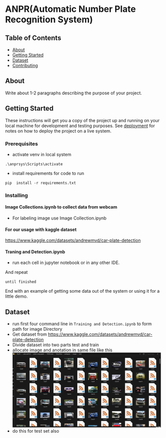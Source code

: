 # ANPR(Automatic Number Plate Recognition System)

## Table of Contents
+ [About](#about)
+ [Getting Started](#getting_started)
+ [Dataset](#dataset)
+ [Contributing](../CONTRIBUTING.md)

## About <a name = "about"></a>
Write about 1-2 paragraphs describing the purpose of your project.

## Getting Started <a name = "getting_started"></a>
These instructions will get you a copy of the project up and running on your local machine for development and testing purposes. See [deployment](#deployment) for notes on how to deploy the project on a live system.

### Prerequisites
* activate venv in local system
```
.\anprsys\Scripts\activate
```
* install requirements for code to run
```
pip  install -r requirements.txt
```

### Installing
#### Image Collections.ipynb to collect data from webcam
* For labeling image use Image Collection.ipynb
#### For our usage with kaggle dataset 
https://www.kaggle.com/datasets/andrewmvd/car-plate-detection


#### Traning and Detection.ipynb
* run each cell in jupyter notebook or in any other IDE. 

And repeat

```
until finished
```

End with an example of getting some data out of the system or using it for a little demo.

## Dataset <a name = "dataset"></a>
* run first four command line in ```Training and Detection.ipynb``` to form path for image Directory
* Get dataset from https://www.kaggle.com/datasets/andrewmvd/car-plate-detection
* Divide dataset into two parts test and train
* allocate image and anotation in same file like this 
![alt text](https://github.com/harshkasat/ANPR/blob/master/screenshot/train%20dataset%20screenshot.png)
* do this for test set also
